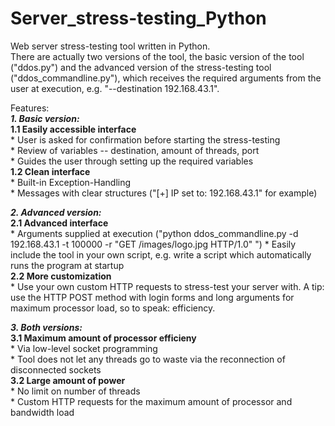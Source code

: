# Server_stress-testing_Python

Web server stress-testing tool written in Python.  
There are actually two versions of the tool, the basic version of the tool ("ddos.py") and the advanced version of the stress-testing tool ("ddos_commandline.py"), which receives the required arguments from the user at execution, e.g. "--destination 192.168.43.1".  

Features:  
  ***1. Basic version:***  
      **1.1 Easily accessible interface**  
         * User is asked for confirmation before starting the stress-testing    
         * Review of variables -- destination, amount of threads, port   
         * Guides the user through setting up the required variables   
      **1.2 Clean interface**  
        * Built-in Exception-Handling  
        * Messages with clear structures ("[+] IP set to: 192.168.43.1" for example)  
        
  ***2. Advanced version:***  
      **2.1 Advanced interface**    
        * Arguments supplied at execution ("python ddos_commandline.py -d 192.168.43.1 -t 100000 -r "GET /images/logo.jpg HTTP/1.0" ") 
        * Easily include the tool in your own script, e.g. write a script which automatically runs the program at startup  
      **2.2 More customization**  
        * Use your own custom HTTP requests to stress-test your server with. A tip: use the HTTP POST method with login forms and long arguments for maximum processor load, so to speak: efficiency.  
        
  ***3. Both versions:***  
      **3.1 Maximum amount of processor efficieny**  
        * Via low-level socket programming  
        * Tool does not let any threads go to waste via the reconnection of disconnected sockets  
      **3.2  Large amount of power**  
        * No limit on number of threads  
        * Custom HTTP requests for the maximum amount of processor and bandwidth load    
    

